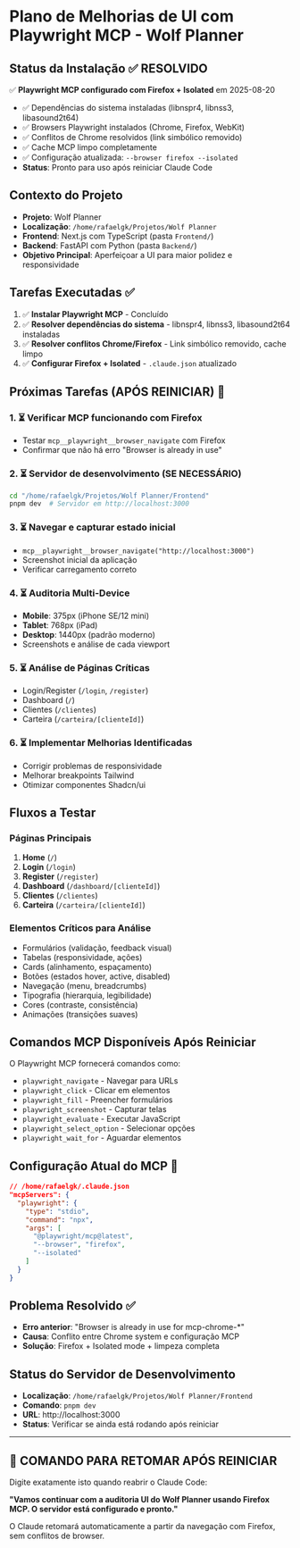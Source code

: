 # Plano de Melhorias de UI com Playwright MCP - Wolf Planner

## Status da Instalação ✅ RESOLVIDO
✅ **Playwright MCP configurado com Firefox + Isolated** em 2025-08-20
- ✅ Dependências do sistema instaladas (libnspr4, libnss3, libasound2t64)
- ✅ Browsers Playwright instalados (Chrome, Firefox, WebKit)
- ✅ Conflitos de Chrome resolvidos (link simbólico removido)
- ✅ Cache MCP limpo completamente
- ✅ Configuração atualizada: `--browser firefox --isolated`
- **Status**: Pronto para uso após reiniciar Claude Code

## Contexto do Projeto
- **Projeto**: Wolf Planner
- **Localização**: `/home/rafaelgk/Projetos/Wolf Planner`
- **Frontend**: Next.js com TypeScript (pasta `Frontend/`)
- **Backend**: FastAPI com Python (pasta `Backend/`)
- **Objetivo Principal**: Aperfeiçoar a UI para maior polidez e responsividade

## Tarefas Executadas ✅
1. ✅ **Instalar Playwright MCP** - Concluído
2. ✅ **Resolver dependências do sistema** - libnspr4, libnss3, libasound2t64 instaladas
3. ✅ **Resolver conflitos Chrome/Firefox** - Link simbólico removido, cache limpo
4. ✅ **Configurar Firefox + Isolated** - `.claude.json` atualizado

## Próximas Tarefas (APÓS REINICIAR) 🎯

### 1. ⏳ Verificar MCP funcionando com Firefox
- Testar `mcp__playwright__browser_navigate` com Firefox
- Confirmar que não há erro "Browser is already in use"

### 2. ⏳ Servidor de desenvolvimento (SE NECESSÁRIO)
```bash
cd "/home/rafaelgk/Projetos/Wolf Planner/Frontend"
pnpm dev  # Servidor em http://localhost:3000
```

### 3. ⏳ Navegar e capturar estado inicial
- `mcp__playwright__browser_navigate("http://localhost:3000")`
- Screenshot inicial da aplicação
- Verificar carregamento correto

### 4. ⏳ Auditoria Multi-Device
- **Mobile**: 375px (iPhone SE/12 mini)
- **Tablet**: 768px (iPad)  
- **Desktop**: 1440px (padrão moderno)
- Screenshots e análise de cada viewport

### 5. ⏳ Análise de Páginas Críticas
- Login/Register (`/login`, `/register`)
- Dashboard (`/`)
- Clientes (`/clientes`)
- Carteira (`/carteira/[clienteId]`)

### 6. ⏳ Implementar Melhorias Identificadas
- Corrigir problemas de responsividade
- Melhorar breakpoints Tailwind
- Otimizar componentes Shadcn/ui

## Fluxos a Testar

### Páginas Principais
1. **Home** (`/`)
2. **Login** (`/login`)
3. **Register** (`/register`)
4. **Dashboard** (`/dashboard/[clienteId]`)
5. **Clientes** (`/clientes`)
6. **Carteira** (`/carteira/[clienteId]`)

### Elementos Críticos para Análise
- Formulários (validação, feedback visual)
- Tabelas (responsividade, ações)
- Cards (alinhamento, espaçamento)
- Botões (estados hover, active, disabled)
- Navegação (menu, breadcrumbs)
- Tipografia (hierarquia, legibilidade)
- Cores (contraste, consistência)
- Animações (transições suaves)

## Comandos MCP Disponíveis Após Reiniciar

O Playwright MCP fornecerá comandos como:
- `playwright_navigate` - Navegar para URLs
- `playwright_click` - Clicar em elementos
- `playwright_fill` - Preencher formulários
- `playwright_screenshot` - Capturar telas
- `playwright_evaluate` - Executar JavaScript
- `playwright_select_option` - Selecionar opções
- `playwright_wait_for` - Aguardar elementos

## Configuração Atual do MCP 🔧
```json
// /home/rafaelgk/.claude.json
"mcpServers": {
  "playwright": {
    "type": "stdio",
    "command": "npx",
    "args": [
      "@playwright/mcp@latest",
      "--browser", "firefox",
      "--isolated"
    ]
  }
}
```

## Problema Resolvido ✅
- **Erro anterior**: "Browser is already in use for mcp-chrome-*"
- **Causa**: Conflito entre Chrome system e configuração MCP
- **Solução**: Firefox + Isolated mode + limpeza completa

## Status do Servidor de Desenvolvimento
- **Localização**: `/home/rafaelgk/Projetos/Wolf Planner/Frontend`
- **Comando**: `pnpm dev`
- **URL**: http://localhost:3000
- **Status**: Verificar se ainda está rodando após reiniciar

---

## 🚀 COMANDO PARA RETOMAR APÓS REINICIAR

Digite exatamente isto quando reabrir o Claude Code:

**"Vamos continuar com a auditoria UI do Wolf Planner usando Firefox MCP. O servidor está configurado e pronto."**

O Claude retomará automaticamente a partir da navegação com Firefox, sem conflitos de browser.